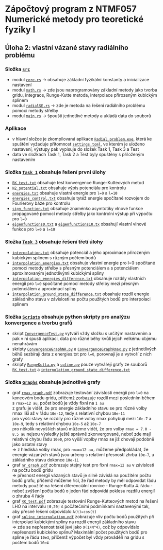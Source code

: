 # Zápočtový program z NTMF057 Numerické metody pro teoretické fyziky I
## Úloha 2: vlastní vázané stavy radiálního problému

### Složka [`src`](src/)
  - modul [`core.rs`](src/core.rs) -> obsahuje základní fyzikální konstanty a inicializace nastavení
  - modul [`math.rs`](src/math.rs) -> zde jsou naprogramovány základní metody jako tvorba gridu, integrace, Runge-Kutte metoda, interpolace přirozeným kubickým splinem
  - modul [`radialSE.rs`](src/radialSE.rs) -> zde je metoda na řešení radiálního problému pomocí metody střelby
  - modul [`main.rs`](src/main.rs) -> špouští jednotlivé metody a ukládá data do souborů

### Aplikace
  - v hlavní složce je zkompilovaná aplikace [`Radial_problem.exe`](Radial_problem.exe), která ke spuštění vyžaduje přítomnost [`settings.toml`](settings.toml), ve kterém je uloženo nastavení, výstupy pak vypisuje do složek Task 1, Task 3 a Test
  - data ve složkách Task 1, Task 2 a Test byly spuštěny s příloženým nastavením

### Složka [`Task 1`](Task%201/) obsahuje řešení první úlohy
  - [`RK_test.txt`](Task%201/RK_test.txt) obsahuje test konvergence Runge-Kutteových metod
  - [`N2_potential.txt`](Task%201/N2_potential.txt) obsahuje výpis potenciálu pro kontrolu
  - [`energies.txt`](Task%201/energies.txt) obsahuje vlastní energie pro `l=0` a `l=10`
  - [`energies_control.txt`](Task%201/energies_control.txt) obsahuje tytéž energie spočítané rozvojem do Fourierovy báze pro kontrolu
  - [`sign_function.txt`](Task%201/sign_function.txt) obsahuje znaménko asymtotiky vlnové funkce propagované pomocí metody střelby jako kontrolní výstup při výpočtu pro `l=0`
  - [`eigenfunctions0.txt`](Task%201/eigenfunctions0.txt) a [`eigenfunctions10.tx`](Task%201/eigenfunctions10.txt) obsahují vlastní vlnové funkce pro `l=0` a `l=10`

### Složka [`Task 3`](Task%203/) obsahuje řešení třetí úlohy
  - [`interpolation.txt`](Task%203/interpolation.txt) obsahuje potenciál a jeho aproximace přirozeným kubickým splinem s různým počtem bodů
  - [`interpolation_energies.txt`](Task%203/interpolation_energies.txt) obsahuje vlastní energie pro l=0 spočítané pomocí metody střelby s přesným potenciálem a s potenciálem aproximovaným jednotlivými kubickými spliny
  - [`interpolation_energies_difference.txt`](Task%203/interpolation_energies_difference.txt) obsahuje rozdíly vlastních energií pro `l=0` spočítané pomocí metody střelby mezi přesným potenciálem a aproximací spliny
  - [`interpolation_ground_state_difference.txt`](Task%203/interpolation_ground_state_difference.txt) obsahuje rozdíl energie základního stavu v závislosti na počtu použitých bodů pro interpolaci splinem

### Složka [`Scripts`](Scripts/) obsahuje python skripty pro analýzu konvergence a tvorbu grafů
  - skript [`ConvergenceTest.py`](Scripts/ConvergenceTest.py) vytváří vždy složku s určitým nastavením a pak v ní spustí aplikaci, data pro různé běhy kvůli jejich velkému objemu nenahrávám
  - skripty [`ConvergenceGraphNR.py`](Scripts/ConvergenceGraphNR.py) a [`ConvergenceGraphRmax.py`](Scripts/ConvergenceGraphRmax.py) z jednotlivých běhů sezbírají data z energies.txt pro `l=0`, porovnají je a vytvoří z nich grafy
  - skripty [`RungeKutta.py`](Scripts/RungeKutta.py) a [`spline.py`](Scripts/spline.py) pouze vytvářejí grafy ze souborů [`RK_test.txt`](Task%201/RK_test.txt) a [`interpolation_ground_state_difference.txt`](Task%203/interpolation_ground_state_difference.txt)

### Složka [`Graphs`](Graphs/) obsahuje jednotlivé grafy
  - graf [`rmax_graph.pdf`](Graphs/rmax_graph.pdf) zobrazuje testování závislosti energií pro `l=0` na koncovém bodu gridu, přičemž zorbazuje rozdíl mezi posledním během s `rmax=12 au`, počet bodů je vždy fixní na `1 au` \
    z grafu je vidět, že pro energie základního stavu se pro různé volby rmax liší až v řádu `10e-12`, tedy s relativní chybou `10e-11` \
    pro vyšší stavy se rozdíly pro různé volby rmax pohybují mezi `10e-7` a `10e-9`, tedy s relativní chybou `10e-5` až `10e-7`\
    pro několik nevyšších stavů můžeme vidět, že pro volby `rmax = 7.0 - 8.5 au` nejsou výsledky ještě správně zkonvergované, neboť zde mají relativní chybu řádu `10e0`, pro vyšší voplby rmax se již chovají podobně jako ostatní stavy\
    => z hlediska volby rmax, pro `rmax=12 au,` můžeme předpokládat, že energie vázaných stavů jsou určeny s relativní přesností zhrba `10e-7`, u základního stavu dokonce `10e-11` 
  - graf [`nr_graph.pdf`](Graphs/nr_graph.pdf) zobrazuje stejný test pro fixní `rmax=12 au` v závislosti na počtu bodů gridu \
    => přesnost energií vázaných stavů je silně závislá na použitém počtu bodů grafu, přičemž můžeme říci, že řád metody by měl odpovídat řádu metody použité na řešení diferenciální rovnice - Runge-Kutta 4. řádu - neboť zvýšení počtu bodů o jeden řád odpovídá poklesu rozdílu energií o zhruba 4 řády
  - graf  [`RK_test.pdf`](Graphs/RK_test.pdf) zobrazuje testování Runge-Kutteových metod na řešení LHO na intervalu `[0,20]` s počátečními podmínkami nastavenými tak, aby přesné řešení odpovídalo `A(t)=cos(t)`
  - graf [`spline_interpolation.pdf`](Graphs/spline_interpolation.pdf) zobrazuje vliv počtu bodů použitých při interpolaci kubickými spliny na rozdíl energií základního stavu\
    => zde se nepřesnost také jeví jako `O(1/N^4)`, což by odpovídalo nepřesnosti kubického splinu? Maximální počet použitých bodů pro spline je řádu `10e3`, přičemž výpočet byl vždy prováděň na gridu s počtem bodů `10e4`


